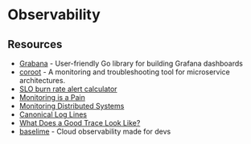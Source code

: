 # Observability

## Resources

- [Grabana](https://github.com/K-Phoen/grabana) - User-friendly Go library for building Grafana dashboards 
- [coroot](https://github.com/coroot/coroot) - A monitoring and troubleshooting tool for microservice architectures.
- [SLO burn rate alert calculator](https://burnrate.netlify.app/)
- [Monitoring is a Pain](https://matduggan.com/were-all-doing-metrics-wrong/)
- [Monitoring Distributed Systems](https://sre.google/sre-book/monitoring-distributed-systems/)
- [Canonical Log Lines](https://stripe.com/blog/canonical-log-lines)
- [What Does a Good Trace Look Like?](https://www.honeycomb.io/getting-started/what-does-a-good-trace-look-like)
- [baselime](https://baselime.io) - Cloud observability made for devs
